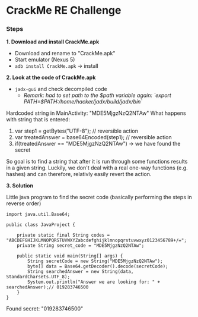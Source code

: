 # CrackMe RE Challenge
### Steps

**1. Download and install CrackMe.apk**
- Download and rename to "CrackMe.apk"
- Start emulator (Nexus 5)
- `adb install CrackMe.apk` -> install

**2. Look at the code of CrackMe.apk**
- `jadx-gui` and check decompiled code
  - *Remark: had to set path to the $path variable again: `export PATH=$PATH:/home/hacker/jadx/build/jadx/bin`*



Hardcoded string in MainActivity: "MDE5MjgzNzQ2NTAw"
What happens with string that is entered:
1. var step1 = getBytes("UTF-8"); // reversible action
2. var treatedAnswer = base64Encoded(step1); // reversible action
3. if(treatedAnswer == "MDE5MjgzNzQ2NTAw") -> we have found the secret

So goal is to find a string that after it is run through some functions results in a given string. Luckily, we don't deal with a real one-way functions (e.g. hashes) and can therefore, relativly easily revert the action. 

**3. Solution**

Little java program to find the secret code (basically performing the steps in reverse order)
```
import java.util.Base64;

public class JavaProject {

	private static final String codes = "ABCDEFGHIJKLMNOPQRSTUVWXYZabcdefghijklmnopqrstuvwxyz0123456789+/=";
	private String secret_code = "MDE5MjgzNzQ2NTAw";

	public static void main(String[] args) {
		String secretCode = new String("MDE5MjgzNzQ2NTAw");
		byte[] data = Base64.getDecoder().decode(secretCode);
		String searchedAnswer = new String(data, StandardCharsets.UTF_8);
		System.out.println("Answer we are looking for: " + searchedAnswer);// 019283746500
	}
}
```

Found secret: "019283746500"
